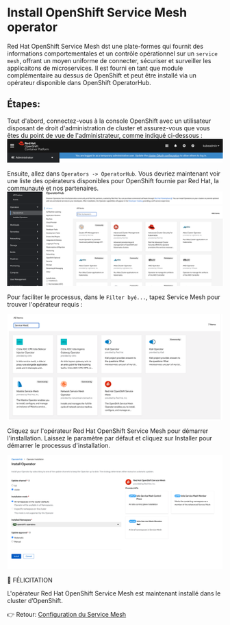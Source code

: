 # Install OpenShift Service Mesh operator

Red Hat OpenShift Service Mesh dst une plate-formes qui fournit des informations comportementales et un contrôle opérationnel sur un `service mesh`, offrant un moyen uniforme de connecter, sécuriser et surveiller les applicaitons de microservices. Il est fourni en tant que module complémentaire au dessus de OpenShift et peut être installé via un opérateur disponible dans OpenShift OperatorHub.


## Étapes:

Tout d'abord, connectez-vous à la console OpenShift avec un utilisateur disposant de droit d'administration de cluster et assurez-vous que vous êtes du point de vue de l'administrateur, comme indiqué ci-dessous :
![Administration Perspective](images/admin-perspective.png)

Ensuite, allez dans `Operators -> OperatorHub`. Vous devriez maintenant voir une liste des opérateurs disponibles pour OpenShift fournie par Red Hat, la communauté et nos partenaires.
![Operator Hub](images/operator-hub.png)

Pour faciliter le processus, dans le `Filter byé...`, tapez Service Mesh pour trouver l'opérateur requis :

![Service Mesh Operator](images/ossm-operator.png)

Cliquez sur l'opérateur Red Hat OpenShift Service Mesh pour démarrer l'installation. Laissez le paramètre par défaut et cliquez sur Installer pour démarrer le processus d'installation.

![Installation](images/install-ossm-operator.png)

:tada: FÉLICITATION

L'opérateur Red Hat OpenShift Service Mesh est maintenant installé dans le cluster d’OpenShift.

:point_right: Retour: [Configuration du Service Mesh](../README.md#configuration-du-service-mesh)


